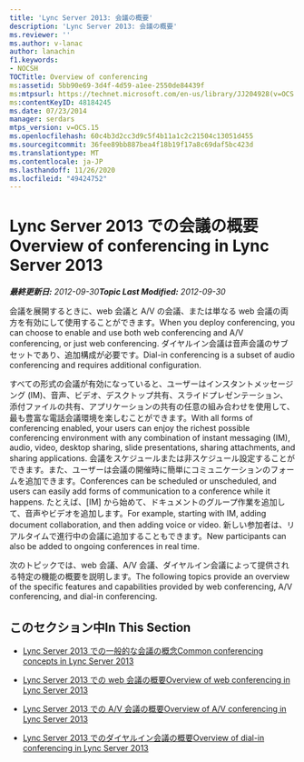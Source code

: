 ```yaml
---
title: 'Lync Server 2013: 会議の概要'
description: 'Lync Server 2013: 会議の概要'
ms.reviewer: ''
ms.author: v-lanac
author: lanachin
f1.keywords:
- NOCSH
TOCTitle: Overview of conferencing
ms:assetid: 5bb90e69-3d4f-4d59-a1ee-2550de84439f
ms:mtpsurl: https://technet.microsoft.com/en-us/library/JJ204928(v=OCS.15)
ms:contentKeyID: 48184245
ms.date: 07/23/2014
manager: serdars
mtps_version: v=OCS.15
ms.openlocfilehash: 60c4b3d2cc3d9c5f4b11a1c2c21504c13051d455
ms.sourcegitcommit: 36fee89bb887bea4f18b19f17a8c69daf5bc423d
ms.translationtype: MT
ms.contentlocale: ja-JP
ms.lasthandoff: 11/26/2020
ms.locfileid: "49424752"
---
```

# <a name="overview-of-conferencing-in-lync-server-2013"></a><span data-ttu-id="8a090-103">Lync Server 2013 での会議の概要</span><span class="sxs-lookup"><span data-stu-id="8a090-103">Overview of conferencing in Lync Server 2013</span></span>

<div data-xmlns="http://www.w3.org/1999/xhtml">

<div class="topic" data-xmlns="http://www.w3.org/1999/xhtml" data-msxsl="urn:schemas-microsoft-com:xslt" data-cs="https://msdn.microsoft.com/">

<div data-asp="https://msdn2.microsoft.com/asp">



</div>

<div id="mainSection">

<div id="mainBody"><span data-ttu-id="8a090-104">

<span> </span></span><span class="sxs-lookup"><span data-stu-id="8a090-104">

<span> </span></span></span>

<span data-ttu-id="8a090-105">_**最終更新日:** 2012-09-30_</span><span class="sxs-lookup"><span data-stu-id="8a090-105">_**Topic Last Modified:** 2012-09-30_</span></span>

<span data-ttu-id="8a090-106">会議を展開するときに、web 会議と A/V の会議、または単なる web 会議の両方を有効にして使用することができます。</span><span class="sxs-lookup"><span data-stu-id="8a090-106">When you deploy conferencing, you can choose to enable and use both web conferencing and A/V conferencing, or just web conferencing.</span></span> <span data-ttu-id="8a090-107">ダイヤルイン会議は音声会議のサブセットであり、追加構成が必要です。</span><span class="sxs-lookup"><span data-stu-id="8a090-107">Dial-in conferencing is a subset of audio conferencing and requires additional configuration.</span></span>

<span data-ttu-id="8a090-108">すべての形式の会議が有効になっていると、ユーザーはインスタントメッセージング (IM)、音声、ビデオ、デスクトップ共有、スライドプレゼンテーション、添付ファイルの共有、アプリケーションの共有の任意の組み合わせを使用して、最も豊富な電話会議環境を楽しむことができます。</span><span class="sxs-lookup"><span data-stu-id="8a090-108">With all forms of conferencing enabled, your users can enjoy the richest possible conferencing environment with any combination of instant messaging (IM), audio, video, desktop sharing, slide presentations, sharing attachments, and sharing applications.</span></span> <span data-ttu-id="8a090-109">会議をスケジュールまたは非スケジュール設定することができます。また、ユーザーは会議の開催時に簡単にコミュニケーションのフォームを追加できます。</span><span class="sxs-lookup"><span data-stu-id="8a090-109">Conferences can be scheduled or unscheduled, and users can easily add forms of communication to a conference while it happens.</span></span> <span data-ttu-id="8a090-110">たとえば、[IM] から始めて、ドキュメントのグループ作業を追加して、音声やビデオを追加します。</span><span class="sxs-lookup"><span data-stu-id="8a090-110">For example, starting with IM, adding document collaboration, and then adding voice or video.</span></span> <span data-ttu-id="8a090-111">新しい参加者は、リアルタイムで進行中の会議に追加することもできます。</span><span class="sxs-lookup"><span data-stu-id="8a090-111">New participants can also be added to ongoing conferences in real time.</span></span>

<span data-ttu-id="8a090-112">次のトピックでは、web 会議、A/V 会議、ダイヤルイン会議によって提供される特定の機能の概要を説明します。</span><span class="sxs-lookup"><span data-stu-id="8a090-112">The following topics provide an overview of the specific features and capabilities provided by web conferencing, A/V conferencing, and dial-in conferencing.</span></span>

<div>

## <a name="in-this-section"></a><span data-ttu-id="8a090-113">このセクション中</span><span class="sxs-lookup"><span data-stu-id="8a090-113">In This Section</span></span>

  - [<span data-ttu-id="8a090-114">Lync Server 2013 での一般的な会議の概念</span><span class="sxs-lookup"><span data-stu-id="8a090-114">Common conferencing concepts in Lync Server 2013</span></span>](lync-server-2013-common-conferencing-concepts.md)

  - [<span data-ttu-id="8a090-115">Lync Server 2013 での web 会議の概要</span><span class="sxs-lookup"><span data-stu-id="8a090-115">Overview of web conferencing in Lync Server 2013</span></span>](lync-server-2013-web-conferencing-overview.md)

  - [<span data-ttu-id="8a090-116">Lync Server 2013 での A/V 会議の概要</span><span class="sxs-lookup"><span data-stu-id="8a090-116">Overview of A/V conferencing in Lync Server 2013</span></span>](lync-server-2013-a-v-conferencing-overview.md)

  - [<span data-ttu-id="8a090-117">Lync Server 2013 でのダイヤルイン会議の概要</span><span class="sxs-lookup"><span data-stu-id="8a090-117">Overview of dial-in conferencing in Lync Server 2013</span></span>](lync-server-2013-dial-in-conferencing-overview.md)

<span data-ttu-id="8a090-118"></div>

</div>

<span> </span>

</div>

</div>

</span><span class="sxs-lookup"><span data-stu-id="8a090-118"></div>

</div>

<span> </span>

</div>

</div>

</span></span></div>

